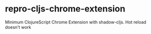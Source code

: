 # repro-cljs-chrome-extension
Minimum ClojureScript Chrome Extension with shadow-cljs. Hot reload doesn't work
